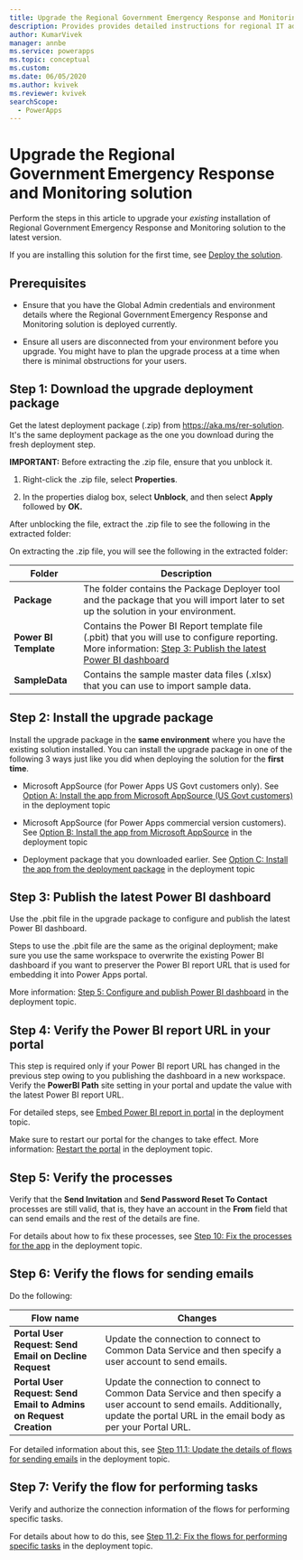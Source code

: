 ```yaml
---
title: Upgrade the Regional Government Emergency Response and Monitoring solution | Microsoft Docs
description: Provides provides detailed instructions for regional IT admins to upgrade the Regional Government Emergency Response and Monitoring solution for their organization.
author: KumarVivek
manager: annbe
ms.service: powerapps
ms.topic: conceptual
ms.custom: 
ms.date: 06/05/2020
ms.author: kvivek
ms.reviewer: kvivek
searchScope:
  - PowerApps
---
```


# Upgrade the Regional Government Emergency Response and Monitoring solution

Perform the steps in this article to upgrade your *existing* installation of Regional Government Emergency Response and Monitoring solution to the latest version.

If you are installing this solution for the first time, see [Deploy the solution](deploy.md).

## Prerequisites

- Ensure that you have the Global Admin credentials and environment details where
    the Regional Government Emergency Response and Monitoring solution is deployed currently.

-   Ensure all users are disconnected from your environment before you upgrade. You might have to plan the upgrade process at a time when there is minimal obstructions for your users.   

## Step 1: Download the upgrade deployment package

Get the latest deployment package (.zip) from <https://aka.ms/rer-solution>. It's the same deployment package as the one you download during the fresh deployment step.

**IMPORTANT:** Before extracting the .zip file, ensure that you unblock it.

1.  Right-click the .zip file, select **Properties**.

2.  In the properties dialog box, select **Unblock**, and then select **Apply**
    followed by **OK.**

After unblocking the file, extract the .zip file to see the following in the
extracted folder:

On extracting the .zip file, you will see the following in the extracted folder:

|**Folder**  |**Description**  |
|---------|---------|
|**Package**     |  The folder contains the Package Deployer tool and the package that you will import later to set up the solution in your environment.       |
|**Power BI Template**     | Contains the Power BI Report template file (.pbit) that you will use to configure reporting. More information: [Step 3: Publish the latest Power BI dashboard](#step-3-publish-the-latest-power-bi-dashboard)        |
|**SampleData**     |   Contains the sample master data files (.xlsx) that you can use to import sample data.       |

## Step 2: Install the upgrade package

Install the upgrade package in the **same environment** where you have the
existing solution installed. You can install the upgrade package in one of the following 3 ways just like you did when deploying the solution for the **first time**.

- Microsoft AppSource (for Power Apps US Govt customers only). See [Option A: Install the app from Microsoft AppSource (US Govt customers)](deploy.md#option-a-install-the-app-from-microsoft-appsource-us-govt-customers) in the deployment topic

- Microsoft AppSource (for Power Apps commercial version customers). See [Option B: Install the app from Microsoft AppSource](deploy.md#option-b-install-the-app-from-microsoft-appsource) in the deployment topic

- Deployment package that you downloaded earlier. See [Option C: Install the app from the deployment package](deploy.md#option-c-install-the-app-from-the-deployment-package) in the deployment topic

## Step 3: Publish the latest Power BI dashboard

Use the .pbit file in the upgrade package to configure and publish the latest
Power BI dashboard. 

Steps to use the .pbit file are the same as the original deployment; make sure you use the same workspace to overwrite the existing Power BI dashboard if you want to preserver the Power BI report URL that is used for embedding it into Power Apps portal. 

More information: [Step 5: Configure and publish Power BI dashboard](https://docs.microsoft.com/powerapps/sample-apps/regional-emergency-response/deploy#step-5-configure-and-publish-power-bi-dashboard) in the deployment topic.

## Step 4: Verify the Power BI report URL in your portal

This step is required only if your Power BI report URL has changed in the previous step owing to you publishing the dashboard in a new workspace. Verify the **PowerBI Path** site setting in your portal and update the value with the latest Power BI report URL.

For detailed steps, see [Embed Power BI report in portal](https://docs.microsoft.com/powerapps/sample-apps/regional-emergency-response/deploy#the-process-1) in the deployment topic.

Make sure to restart our portal for the changes to take effect. More
information: [Restart the portal](https://docs.microsoft.com/powerapps/sample-apps/regional-emergency-response/deploy#restart-the-portal) in the deployment topic.

## Step 5: Verify the processes

Verify that the **Send Invitation** and **Send Password Reset To Contact**
processes are still valid, that is, they have an account in the **From** field
that can send emails and the rest of the details are fine.

For details about how to fix these processes, see [Step 10: Fix the processes for the app](/powerapps/sample-apps/regional-emergency-response/deploy#step-10-fix-the-processes-for-the-app) in the deployment topic.

## Step 6: Verify the flows for sending emails

Do the following:

|Flow name|Changes|
|--|--|
|**Portal User Request: Send Email on Decline Request**|Update the connection to connect to Common Data Service and then specify a user account to send emails.|
|**Portal User Request: Send Email to Admins on Request Creation**|Update the connection to connect to Common Data Service and then specify a user account to send emails. Additionally, update the portal URL in the email body as per your Portal URL.| 

For detailed information about this, see [Step 11.1: Update the details of flows for sending emails](deploy.md#step-111-update-the-details-of-flows-for-sending-emails) in the deployment topic.

## Step 7: Verify the flow for performing tasks

Verify and authorize the connection information of the flows for performing specific tasks.

For details about how to do this, see [Step 11.2: Fix the flows for performing specific tasks](/powerapps/sample-apps/regional-emergency-response/deploy#step-112-fix-the-flows-for-performing-specific-tasks) in the deployment topic.